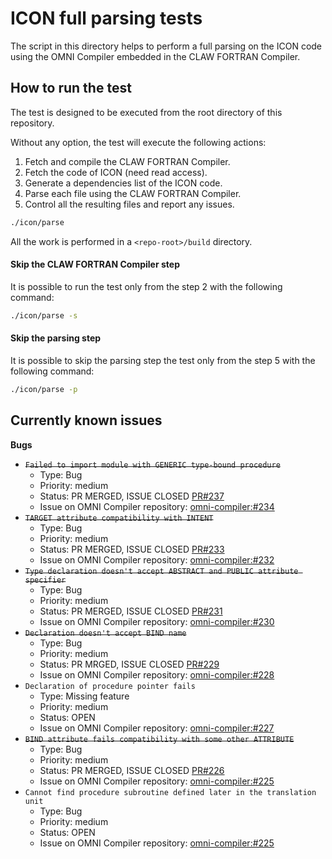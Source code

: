 # ICON full parsing tests
The script in this directory helps to perform a full parsing on the ICON
code using the OMNI Compiler embedded in the CLAW FORTRAN Compiler.

## How to run the test
The test is designed to be executed from the root directory of this repository.

Without any option, the test will execute the following actions:
1) Fetch and compile the CLAW FORTRAN Compiler.
2) Fetch the code of ICON (need read access).
3) Generate a dependencies list of the ICON code.
4) Parse each file using the CLAW FORTRAN Compiler.
5) Control all the resulting files and report any issues.

```bash
./icon/parse
```

All the work is performed in a `<repo-root>/build` directory.

#### Skip the CLAW FORTRAN Compiler step
It is possible to run the test only from the step 2 with the following command:
```bash
./icon/parse -s
```

#### Skip the parsing step
It is possible to skip the parsing step the test only from the step 5 with the following command:
```bash
./icon/parse -p
```

## Currently known issues

**Bugs**
* ~~`Failed to import module with GENERIC type-bound procedure`~~
  * Type: Bug
  * Priority: medium
  * Status: PR MERGED, ISSUE CLOSED [PR#237](https://github.com/omni-compiler/omni-compiler/pull/237)
  * Issue on OMNI Compiler repository: [omni-compiler:#234](https://github.com/omni-compiler/omni-compiler/issues/234)
* ~~`TARGET attribute compatibility with INTENT`~~
  * Type: Bug
  * Priority: medium
  * Status: PR MERGED, ISSUE CLOSED [PR#233](https://github.com/omni-compiler/omni-compiler/pull/233)
  * Issue on OMNI Compiler repository: [omni-compiler:#232](https://github.com/omni-compiler/omni-compiler/issues/232)
* ~~`Type declaration doesn't accept ABSTRACT and PUBLIC attribute specifier`~~
  * Type: Bug
  * Priority: medium
  * Status: PR MERGED, ISSUE CLOSED [PR#231](https://github.com/omni-compiler/omni-compiler/pull/231)
  * Issue on OMNI Compiler repository: [omni-compiler:#230](https://github.com/omni-compiler/omni-compiler/issues/230)
* ~~`Declaration doesn't accept BIND name`~~
  * Type: Bug
  * Priority: medium
  * Status: PR MRGED, ISSUE CLOSED [PR#229](https://github.com/omni-compiler/omni-compiler/pull/229)
  * Issue on OMNI Compiler repository: [omni-compiler:#228](https://github.com/omni-compiler/omni-compiler/issues/228)
* `Declaration of procedure pointer fails`
  * Type: Missing feature
  * Priority: medium
  * Status: OPEN
  * Issue on OMNI Compiler repository: [omni-compiler:#227](https://github.com/omni-compiler/omni-compiler/issues/227)
* ~~`BIND attribute fails compatibility with some other ATTRIBUTE`~~
  * Type: Bug
  * Priority: medium
  * Status: PR MERGED, ISSUE CLOSED [PR#226](https://github.com/omni-compiler/omni-compiler/pull/226)
  * Issue on OMNI Compiler repository: [omni-compiler:#225](https://github.com/omni-compiler/omni-compiler/issues/225)
* `Cannot find procedure subroutine defined later in the translation unit`
  * Type: Bug
  * Priority: medium
  * Status: OPEN
  * Issue on OMNI Compiler repository: [omni-compiler:#225](https://github.com/omni-compiler/omni-compiler/issues/531)
